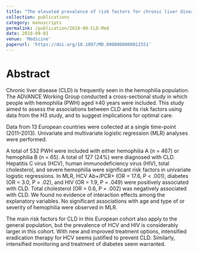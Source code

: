 ```yaml
---
title: "The elevated prevalence of risk factors for chronic liver disease among ageing people with hemophilia and implications for treatment"
collection: publications
category: manuscripts
permalink: /publication/2018-09-CLD-Med
date: 2018-09-01
venue: 'Medicine'
paperurl: 'https://doi.org/10.1097/MD.0000000000012551'
---
```


Abstract
========
Chronic liver disease (CLD) is frequently seen in the hemophilia population. The ADVANCE Working Group conducted a cross-sectional study in which people with hemophilia (PWH) aged ≥40 years were included. This study aimed to assess the associations between CLD and its risk factors using data from the H3 study, and to suggest implications for optimal care.

Data from 13 European countries were collected at a single time-point (2011–2013). Univariate and multivariate logistic regression (MLR) analyses were performed.

A total of 532 PWH were included with either hemophilia A (n = 467) or hemophilia B (n = 65). A total of 127 (24%) were diagnosed with CLD. Hepatitis C virus (HCV), human immunodeficiency virus (HIV), total cholesterol, and severe hemophilia were significant risk factors in univariate logistic regressions. In MLR, HCV Ab+/PCR+ (OR = 17.6, P < .001), diabetes (OR = 3.0, P = .02), and HIV (OR = 1.9, P = .049) were positively associated with CLD. Total cholesterol (OR = 0.6, P = .002) was negatively associated with CLD. We found no evidence of interaction effects among the explanatory variables. No significant associations with age and type of or severity of hemophilia were observed in MLR.

The main risk factors for CLD in this European cohort also apply to the general population, but the prevalence of HCV and HIV is considerably larger in this cohort. With new and improved treatment options, intensified eradication therapy for HCV seems justified to prevent CLD. Similarly, intensified monitoring and treatment of diabetes seem warranted.
